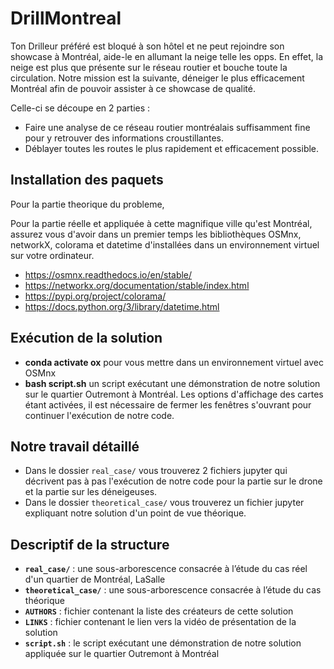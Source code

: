 # DrillMontreal
Ton Drilleur préféré est bloqué à son hôtel et ne peut rejoindre son showcase à Montréal, aide-le en allumant la neige telle les opps.
En effet, la neige est plus que présente sur le réseau routier et bouche toute la circulation. 
Notre mission est la suivante, déneiger le plus efficacement Montréal afin de pouvoir assister à ce showcase de qualité.

Celle-ci se découpe en 2 parties :
* Faire une analyse de ce réseau routier montréalais suffisamment fine pour y retrouver des informations croustillantes.
* Déblayer toutes les routes le plus rapidement et efficacement possible.

## Installation des paquets

Pour la partie theorique du probleme, 

Pour la partie réelle et appliquée à cette magnifique ville qu'est Montréal, assurez vous d'avoir dans un premier temps les bibliothèques OSMnx, networkX, colorama et datetime d'installées dans un environnement virtuel sur votre ordinateur. 
* https://osmnx.readthedocs.io/en/stable/
* https://networkx.org/documentation/stable/index.html
* https://pypi.org/project/colorama/
* https://docs.python.org/3/library/datetime.html

## Exécution de la solution
 
*  **conda activate ox** pour vous mettre dans un environnement virtuel avec OSMnx
*  **bash script.sh** un script exécutant une démonstration de notre solution sur le quartier Outremont à Montréal. Les options d'affichage des cartes étant activées, il est nécessaire de fermer les fenêtres s'ouvrant pour continuer l'exécution de notre code.

## Notre travail détaillé

* Dans le dossier `real_case/` vous trouverez 2 fichiers jupyter qui décrivent pas à pas l'exécution de notre code pour la partie sur le drone et la partie sur les déneigeuses.
* Dans le dossier `theoretical_case/` vous trouverez un fichier jupyter expliquant notre solution d'un point de vue théorique.

## Descriptif de la structure

* **`real_case/`** : une sous-arborescence consacrée à l’étude du cas réel d'un quartier de Montréal, LaSalle
* **`theoretical_case/`** : une sous-arborescence consacrée à l’étude du cas théorique 
* **`AUTHORS`** : fichier contenant la liste des créateurs de cette solution
* **`LINKS`** : fichier contenant le lien vers la vidéo de présentation de la solution
* **`script.sh`** : le script exécutant une démonstration de notre solution appliquée sur le quartier Outremont à Montréal
